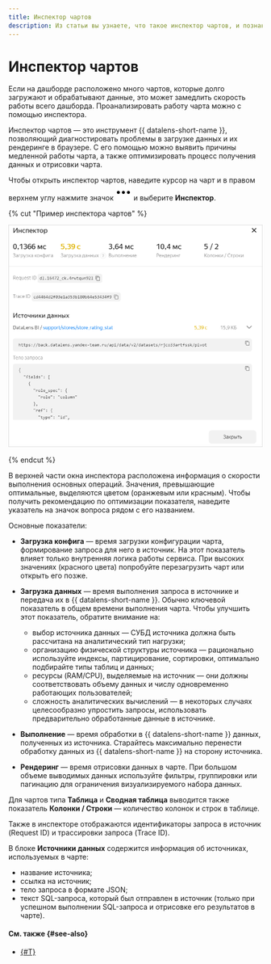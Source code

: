 ```yaml
---
title: Инспектор чартов
description: Из статьи вы узнаете, что такое инспектор чартов, и познакомитесь с интерфейсом инспектора.
---
```


# Инспектор чартов

Если на дашборде расположено много чартов, которые долго загружают и обрабатывают данные, это может замедлить скорость работы всего дашборда. Проанализировать работу чарта можно с помощью инспектора.

Инспектор чартов — это инструмент {{ datalens-short-name }}, позволяющий диагностировать проблемы в загрузке данных и их рендеринге в браузере. С его помощью можно выявить причины медленной работы чарта, а также оптимизировать процесс получения данных и отрисовки чарта.

​Чтобы открыть инспектор чартов, наведите курсор на чарт и в правом верхнем углу нажмите значок ![image](../../../_assets/console-icons/ellipsis.svg) и выберите **Инспектор**.

{% cut "Пример инспектора чартов" %}

![image](../../../_assets/datalens/concepts/inspector-message.png)

{% endcut %}

В верхней части окна инспектора расположена информация о скорости выполнения основных операций. Значения, превышающие оптимальные, выделяются цветом (оранжевым или красным). Чтобы получить рекомендацию по оптимизации показателя, наведите указатель на значок вопроса рядом с его названием.

Основные показатели:

* **Загрузка конфига** — время загрузки конфигурации чарта, формирование запроса для него в источник. На этот показатель влияет только внутренняя логика работы сервиса. При высоких значениях (красного цвета) попробуйте перезагрузить чарт или открыть его позже.
* **Загрузка данных** — время выполнения запроса в источнике и передача их в {{ datalens-short-name }}. Обычно ключевой показатель в общем времени выполнения чарта. Чтобы улучшить этот показатель, обратите внимание на:

  * выбор источника данных — СУБД источника должна быть рассчитана на аналитический тип нагрузки;
  * организацию физической структуры источника — рационально используйте индексы, партицирование, сортировки, оптимально подбирайте типы таблиц и данных;
  * ресурсы (RAM/CPU), выделяемые на источник — они должны соответствовать объему данных и числу одновременно работающих пользователей;
  * сложность аналитических вычислений — в некоторых случаях целесообразно упростить запросы, использовать предварительно обработанные данные в источнике.

* **Выполнение** — время обработки в {{ datalens-short-name }} данных, полученных из источника. Старайтесь максимально перенести обработку данных из {{ datalens-short-name }} на сторону источника.
* **Рендеринг** — время отрисовки данных в чарте. При большом объеме выводимых данных используйте фильтры, группировки или пагинацию для ограничения визуализируемого набора данных.


Для чартов типа **Таблица** и **Сводная таблица** выводится также показатель **Колонки / Строки** — количество колонок и строк в таблице.


Также в инспекторе отображаются идентификаторы запроса в источник (Request ID) и трассировки запроса (Trace ID).

В блоке **Источники данных** содержится информация об источниках, используемых в чарте:

* название источника;
* ссылка на источник;
* тело запроса в формате JSON;
* текст SQL-запроса, который был отправлен в источник (только при успешном выполнении SQL-запроса и отрисовке его результатов в чарте).

#### См. также {#see-also}

* [{#T}](../optimization_recommendations.md)